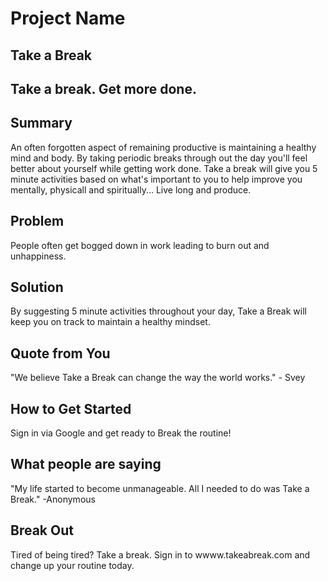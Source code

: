 # Project Name #

<!-- 
> This material was originally posted [here](http://www.quora.com/What-is-Amazons-approach-to-product-development-and-product-management). It is reproduced here for posterities sake.

There is an approach called "working backwards" that is widely used at Amazon. They work backwards from the customer, rather than starting with an idea for a product and trying to bolt customers onto it. While working backwards can be applied to any specific product decision, using this approach is especially important when developing new products or features.

For new initiatives a product manager typically starts by writing an internal press release announcing the finished product. The target audience for the press release is the new/updated product's customers, which can be retail customers or internal users of a tool or technology. Internal press releases are centered around the customer problem, how current solutions (internal or external) fail, and how the new product will blow away existing solutions.

If the benefits listed don't sound very interesting or exciting to customers, then perhaps they're not (and shouldn't be built). Instead, the product manager should keep iterating on the press release until they've come up with benefits that actually sound like benefits. Iterating on a press release is a lot less expensive than iterating on the product itself (and quicker!).

If the press release is more than a page and a half, it is probably too long. Keep it simple. 3-4 sentences for most paragraphs. Cut out the fat. Don't make it into a spec. You can accompany the press release with a FAQ that answers all of the other business or execution questions so the press release can stay focused on what the customer gets. My rule of thumb is that if the press release is hard to write, then the product is probably going to suck. Keep working at it until the outline for each paragraph flows. 

Oh, and I also like to write press-releases in what I call "Oprah-speak" for mainstream consumer products. Imagine you're sitting on Oprah's couch and have just explained the product to her, and then you listen as she explains it to her audience. That's "Oprah-speak", not "Geek-speak".

Once the project moves into development, the press release can be used as a touchstone; a guiding light. The product team can ask themselves, "Are we building what is in the press release?" If they find they're spending time building things that aren't in the press release (overbuilding), they need to ask themselves why. This keeps product development focused on achieving the customer benefits and not building extraneous stuff that takes longer to build, takes resources to maintain, and doesn't provide real customer benefit (at least not enough to warrant inclusion in the press release).
 -->
 
## Take a Break ##

## Take a break.  Get more done. ##

## Summary ##
An often forgotten aspect of remaining productive is maintaining a healthy mind and body.  By taking periodic breaks through out the day you'll feel better about yourself while getting work done.  Take a break will give you 5 minute activities based on what's important to you to help improve you mentally, physicall and spiritually...  Live long and produce.

## Problem ##
People often get bogged down in work leading to burn out and unhappiness.

## Solution ##
By suggesting 5 minute activities throughout your day, Take a Break will keep you on track to maintain a healthy mindset.

## Quote from You ##
  "We believe Take a Break can change the way the world works." - Svey

## How to Get Started ##
Sign in via Google and get ready to Break the routine!

## What people are saying ##
  "My life started to become unmanageable.  All I needed to do was Take a Break." -Anonymous

## Break Out ##
Tired of being tired?  Take a break.  Sign in to wwww.takeabreak.com and change up your routine today.
